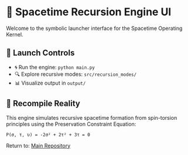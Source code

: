 # 🌌 Spacetime Recursion Engine UI

Welcome to the symbolic launcher interface for the Spacetime Operating Kernel.

## 🔧 Launch Controls

- 🌀 Run the engine: `python main.py`
- 🔍 Explore recursive modes: `src/recursion_modes/`
- 📊 Visualize output in `output/`

## 🚀 Recompile Reality

This engine simulates recursive spacetime formation from spin-torsion principles using the Preservation Constraint Equation:

```
P(σ, τ, υ) = -2σ² + 2τ² + 3τ = 0
```

Return to: [Main Repository](../)
